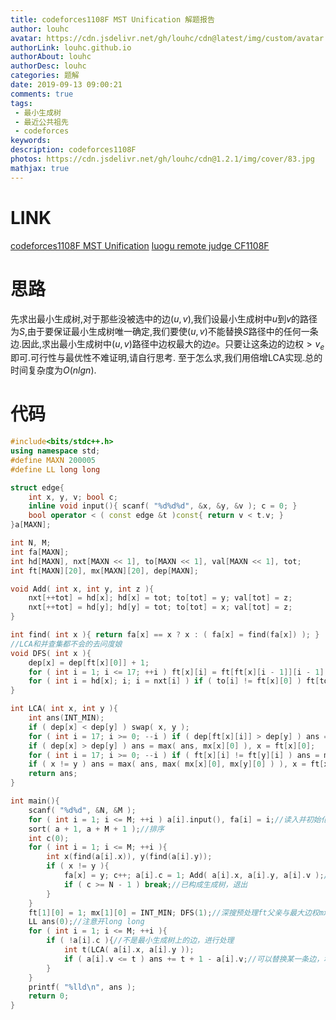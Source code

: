 ```yaml
---
title: codeforces1108F MST Unification 解题报告
author: louhc
avatar: https://cdn.jsdelivr.net/gh/louhc/cdn@latest/img/custom/avatar.jpg
authorLink: louhc.github.io
authorAbout: louhc
authorDesc: louhc
categories: 题解
date: 2019-09-13 09:00:21
comments: true
tags:
 - 最小生成树
 - 最近公共祖先
 - codeforces
keywords: 
description: codeforces1108F
photos: https://cdn.jsdelivr.net/gh/louhc/cdn@1.2.1/img/cover/83.jpg
mathjax: true
---
```


# LINK

[codeforces1108F MST Unification](http://codeforces.com/problemset/problem/1108/F)
[luogu remote judge CF1108F](https://www.luogu.com.cn/problem/CF1108F)

# 思路

先求出最小生成树,对于那些没被选中的边$(u,v)$,我们设最小生成树中$u$到$v$的路径为$S$,由于要保证最小生成树唯一确定,我们要使$(u,v)$不能替换$S$路径中的任何一条边.因此,求出最小生成树中$(u,v)$路径中边权最大的边$e$。只要让这条边的边权$>v_e$即可.可行性与最优性不难证明,请自行思考.
至于怎么求,我们用倍增LCA实现.总的时间复杂度为$O(nlgn)$.

# 代码

```cpp
#include<bits/stdc++.h>
using namespace std;
#define MAXN 200005
#define LL long long

struct edge{
	int x, y, v; bool c;
	inline void input(){ scanf( "%d%d%d", &x, &y, &v ); c = 0; }
	bool operator < ( const edge &t )const{ return v < t.v; }
}a[MAXN];

int N, M;
int fa[MAXN];
int hd[MAXN], nxt[MAXN << 1], to[MAXN << 1], val[MAXN << 1], tot;
int ft[MAXN][20], mx[MAXN][20], dep[MAXN];

void Add( int x, int y, int z ){
	nxt[++tot] = hd[x]; hd[x] = tot; to[tot] = y; val[tot] = z;
	nxt[++tot] = hd[y]; hd[y] = tot; to[tot] = x; val[tot] = z;
}

int find( int x ){ return fa[x] == x ? x : ( fa[x] = find(fa[x]) ); }
//LCA和并查集都不会的去问度娘
void DFS( int x ){
	dep[x] = dep[ft[x][0]] + 1;
	for ( int i = 1; i <= 17; ++i ) ft[x][i] = ft[ft[x][i - 1]][i - 1], mx[x][i] = max( mx[x][i - 1], mx[ft[x][i - 1]][i - 1] );
	for ( int i = hd[x]; i; i = nxt[i] ) if ( to[i] != ft[x][0] ) ft[to[i]][0] = x, mx[to[i]][0] = val[i], DFS(to[i]);
}

int LCA( int x, int y ){
	int ans(INT_MIN);
	if ( dep[x] < dep[y] ) swap( x, y );
	for ( int i = 17; i >= 0; --i ) if ( dep[ft[x][i]] > dep[y] ) ans = max( ans, mx[x][i] ), x = ft[x][i];
	if ( dep[x] > dep[y] ) ans = max( ans, mx[x][0] ), x = ft[x][0];
	for ( int i = 17; i >= 0; --i ) if ( ft[x][i] != ft[y][i] ) ans = max( ans, max( mx[x][i], mx[y][i] ) ), x = ft[x][i], y = ft[y][i];
	if ( x != y ) ans = max( ans, max( mx[x][0], mx[y][0] ) ), x = ft[x][0], y = ft[y][0];
	return ans;
}

int main(){
	scanf( "%d%d", &N, &M );
	for ( int i = 1; i <= M; ++i ) a[i].input(), fa[i] = i;//读入并初始化求最小生成树用的并查集
	sort( a + 1, a + M + 1 );//排序
	int c(0);
	for ( int i = 1; i <= M; ++i ){
		int x(find(a[i].x)), y(find(a[i].y));
		if ( x != y ){
			fa[x] = y; c++; a[i].c = 1; Add( a[i].x, a[i].y, a[i].v );//最小生成树部分。a[i].c表示是否为最小生成树上的边
			if ( c >= N - 1 ) break;//已构成生成树，退出
		}
	}
	ft[1][0] = 1; mx[1][0] = INT_MIN; DFS(1);//深搜预处理ft父亲与最大边权mx
	LL ans(0);//注意开long long
	for ( int i = 1; i <= M; ++i ){
		if ( !a[i].c ){//不是最小生成树上的边，进行处理
			int t(LCA( a[i].x, a[i].y ));
			if ( a[i].v <= t ) ans += t + 1 - a[i].v;//可以替换某一条边，增大它
		}
	}
	printf( "%lld\n", ans );
	return 0;
}

```

